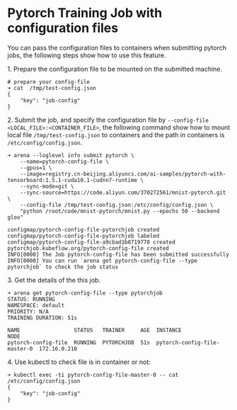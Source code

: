 # Pytorch Training Job with configuration files

You can pass the configuration files to containers when submitting pytorch jobs, the following steps show how to use this feature.

1\. Prepare the configuration file to be mounted on the submitted machine.

	# prepare your config-file
	➜ cat  /tmp/test-config.json
	{
		"key": "job-config"
	}


2\. Submit the job, and specify the configuration file by ``--config-file <LOCAL_FILE>:<CONTAINER_FILE>``, the following command show how to mount local file ``/tmp/test-config.json`` to containers and the path in containers is ``/etc/config/config.json``.

	➜ arena --loglevel info submit pytorch \
        --name=pytorch-config-file \
        --gpus=1 \
        --image=registry.cn-beijing.aliyuncs.com/ai-samples/pytorch-with-tensorboard:1.5.1-cuda10.1-cudnn7-runtime \
        --sync-mode=git \
        --sync-source=https://code.aliyun.com/370272561/mnist-pytorch.git \
        --config-file /tmp/test-config.json:/etc/config/config.json \
        "python /root/code/mnist-pytorch/mnist.py --epochs 50 --backend gloo"

	configmap/pytorch-config-file-pytorchjob created
	configmap/pytorch-config-file-pytorchjob labeled
	configmap/pytorch-config-file-a9cbad1b8719778 created
	pytorchjob.kubeflow.org/pytorch-config-file created
	INFO[0000] The Job pytorch-config-file has been submitted successfully
	INFO[0000] You can run `arena get pytorch-config-file --type pytorchjob` to check the job status

3\. Get the details of the this job.

	➜ arena get pytorch-config-file --type pytorchjob
	STATUS: RUNNING
	NAMESPACE: default
	PRIORITY: N/A
	TRAINING DURATION: 51s

	NAME                 STATUS   TRAINER     AGE  INSTANCE                      NODE
	pytorch-config-file  RUNNING  PYTORCHJOB  51s  pytorch-config-file-master-0  172.16.0.210


4\. Use kubectl to check file is in container or not:

    ➜ kubectl exec -ti pytorch-config-file-master-0 -- cat /etc/config/config.json
    {
        "key": "job-config"
    }
